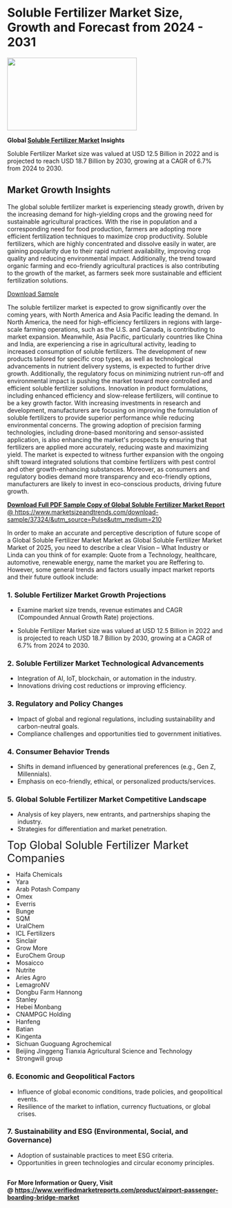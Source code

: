 <H1>Soluble Fertilizer Market Size, Growth and Forecast from 2024 - 2031</H1><img class="aligncenter size-medium wp-image-584254" src="https://thirdeyenews.in/wp-content/uploads/2024/09/Global-Market-Research-300x168.jpeg" alt="" width="300" height="168" /><p><strong>Global&nbsp;<a href="https://www.marketsizeandtrends.com/download-sample/37324/&amp;utm_source=Pulse&amp;utm_medium=210">Soluble Fertilizer Market</a> Insights</strong></p><p>Soluble Fertilizer Market size was valued at USD 12.5 Billion in 2022 and is projected to reach USD 18.7 Billion by 2030, growing at a CAGR of 6.7% from 2024 to 2030.</p><p><h2>Market Growth Insights</h2> <p>The global soluble fertilizer market is experiencing steady growth, driven by the increasing demand for high-yielding crops and the growing need for sustainable agricultural practices. With the rise in population and a corresponding need for food production, farmers are adopting more efficient fertilization techniques to maximize crop productivity. Soluble fertilizers, which are highly concentrated and dissolve easily in water, are gaining popularity due to their rapid nutrient availability, improving crop quality and reducing environmental impact. Additionally, the trend toward organic farming and eco-friendly agricultural practices is also contributing to the growth of the market, as farmers seek more sustainable and efficient fertilization solutions.</p> <p><a href="download-sample-link">Download Sample</a></p> <p>The soluble fertilizer market is expected to grow significantly over the coming years, with North America and Asia Pacific leading the demand. In North America, the need for high-efficiency fertilizers in regions with large-scale farming operations, such as the U.S. and Canada, is contributing to market expansion. Meanwhile, Asia Pacific, particularly countries like China and India, are experiencing a rise in agricultural activity, leading to increased consumption of soluble fertilizers. The development of new products tailored for specific crop types, as well as technological advancements in nutrient delivery systems, is expected to further drive growth. Additionally, the regulatory focus on minimizing nutrient run-off and environmental impact is pushing the market toward more controlled and efficient soluble fertilizer solutions. Innovation in product formulations, including enhanced efficiency and slow-release fertilizers, will continue to be a key growth factor. With increasing investments in research and development, manufacturers are focusing on improving the formulation of soluble fertilizers to provide superior performance while reducing environmental concerns. The growing adoption of precision farming technologies, including drone-based monitoring and sensor-assisted application, is also enhancing the market's prospects by ensuring that fertilizers are applied more accurately, reducing waste and maximizing yield. The market is expected to witness further expansion with the ongoing shift toward integrated solutions that combine fertilizers with pest control and other growth-enhancing substances. Moreover, as consumers and regulatory bodies demand more transparency and eco-friendly options, manufacturers are likely to invest in eco-conscious products, driving future growth. <p><a href="get-more-info-link"></p><p><span class=""><strong>Download Full PDF Sample Copy of Global Soluble Fertilizer Market Report</strong> @ <a href="https://www.marketsizeandtrends.com/download-sample/37324/&amp;utm_source=Pulse&amp;utm_medium=210" target="_blank">https://www.marketsizeandtrends.com/download-sample/37324/&amp;utm_source=Pulse&amp;utm_medium=210</a></span></p><p>In order to make an accurate and perceptive description of future scope of a Global&nbsp;Soluble Fertilizer Market Market as Global&nbsp;Soluble Fertilizer Market Market of 2025, you need to describe a clear Vision &ndash; What Industry or Linda can you think of for example: Quote from a Technology, healthcare, automotive, renewable energy, name the market you are Reffering to. However, some general trends and factors usually impact market reports and their future outlook include:</p><h3>1.&nbsp;<strong>Soluble Fertilizer Market Growth Projections</strong></h3><ul><li>Examine market size trends, revenue estimates and CAGR (Compounded Annual Growth Rate) projections.</li><li><p>Soluble Fertilizer Market size was valued at USD 12.5 Billion in 2022 and is projected to reach USD 18.7 Billion by 2030, growing at a CAGR of 6.7% from 2024 to 2030.</p></li></ul><h3>2.&nbsp;<strong>Soluble Fertilizer Market Technological Advancements</strong></h3><ul><li>Integration of AI, IoT, blockchain, or automation in the industry.</li><li>Innovations driving cost reductions or improving efficiency.</li></ul><h3>3.&nbsp;<strong>Regulatory and Policy Changes</strong></h3><ul><li>Impact of global and regional regulations, including sustainability and carbon-neutral goals.</li><li>Compliance challenges and opportunities tied to government initiatives.</li></ul><h3>4.&nbsp;<strong>Consumer Behavior Trends</strong></h3><ul><li>Shifts in demand influenced by generational preferences (e.g., Gen Z, Millennials).</li><li>Emphasis on eco-friendly, ethical, or personalized products/services.</li></ul><h3>5.&nbsp;<strong>Global Soluble Fertilizer Market Competitive Landscape</strong></h3><ul><li>Analysis of key players, new entrants, and partnerships shaping the industry.</li><li>Strategies for differentiation and market penetration.</li></ul><p data-pm-slice="1 1 []"><span style="color: inherit; font-family: inherit; font-size: 25px;">Top Global Soluble Fertilizer Market Companies</span></p><div class="" data-test-id=""><p><li>Haifa Chemicals</li><li> Yara</li><li> Arab Potash Company</li><li> Omex</li><li> Everris</li><li> Bunge</li><li> SQM</li><li> UralChem</li><li> ICL Fertilizers</li><li> Sinclair</li><li> Grow More</li><li> EuroChem Group</li><li> Mosaicco</li><li> Nutrite</li><li> Aries Agro</li><li> LemagroNV</li><li> Dongbu Farm Hannong</li><li> Stanley</li><li> Hebei Monbang</li><li> CNAMPGC Holding</li><li> Hanfeng</li><li> Batian</li><li> Kingenta</li><li> Sichuan Guoguang Agrochemical</li><li> Beijing Jinggeng Tianxia Agricultural Science and Technology</li><li> Strongwill group</li></p></div><h3>6.&nbsp;<strong>Economic and Geopolitical Factors</strong></h3><ul><li>Influence of global economic conditions, trade policies, and geopolitical events.</li><li>Resilience of the market to inflation, currency fluctuations, or global crises.</li></ul><h3>7.&nbsp;<strong>Sustainability and ESG (Environmental, Social, and Governance)</strong></h3><ul><li>Adoption of sustainable practices to meet ESG criteria.</li><li>Opportunities in green technologies and circular economy principles.</li></ul><h2><strong style="font-size: 14px;">For More Information or Query, Visit @&nbsp;</strong><a style="background-color: #ffffff; font-size: 14px;" href="https://www.marketsizeandtrends.com/report/soluble-fertilizer-market/" target="_blank">https://www.verifiedmarketreports.com/product/airport-passenger-boarding-bridge-market</a></h2>
